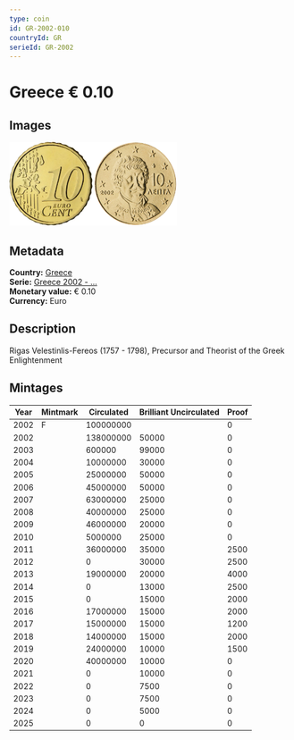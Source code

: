 ```yaml
---
type: coin
id: GR-2002-010
countryId: GR
serieId: GR-2002
---
```


# Greece € 0.10

## Images

<img src="../../../Images/common-2002-010.webp" height="150" alt="Front image"><img src="Images/greece-2002-010.webp" height="150" alt="Back image">

## Metadata

**Country:** [Greece](../index.md)\
**Serie:** [Greece 2002 - ...](index.md)\
**Monetary value:** € 0.10\
**Currency:** Euro

## Description

Rigas Velestinlis-Fereos (1757 - 1798), Precursor and Theorist of the Greek Enlightenment

## Mintages

| Year | Mintmark | Circulated | Brilliant Uncirculated | Proof |
| ---- | -------- | ---------- | ---------------------- | ----- |
| 2002 | F        | 100000000  |                        | 0     |
| 2002 |          | 138000000  | 50000                  | 0     |
| 2003 |          | 600000     | 99000                  | 0     |
| 2004 |          | 10000000   | 30000                  | 0     |
| 2005 |          | 25000000   | 50000                  | 0     |
| 2006 |          | 45000000   | 50000                  | 0     |
| 2007 |          | 63000000   | 25000                  | 0     |
| 2008 |          | 40000000   | 25000                  | 0     |
| 2009 |          | 46000000   | 20000                  | 0     |
| 2010 |          | 5000000    | 25000                  | 0     |
| 2011 |          | 36000000   | 35000                  | 2500  |
| 2012 |          | 0          | 30000                  | 2500  |
| 2013 |          | 19000000   | 20000                  | 4000  |
| 2014 |          | 0          | 13000                  | 2500  |
| 2015 |          | 0          | 15000                  | 2000  |
| 2016 |          | 17000000   | 15000                  | 2000  |
| 2017 |          | 15000000   | 15000                  | 1200  |
| 2018 |          | 14000000   | 15000                  | 2000  |
| 2019 |          | 24000000   | 10000                  | 1500  |
| 2020 |          | 40000000   | 10000                  | 0     |
| 2021 |          | 0          | 10000                  | 0     |
| 2022 |          | 0          | 7500                   | 0     |
| 2023 |          | 0          | 7500                   | 0     |
| 2024 |          | 0          | 5000                   | 0     |
| 2025 |          | 0          | 0                      | 0     |
